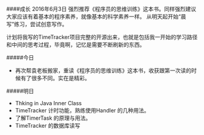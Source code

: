 ####成长 2016年6月3日
强烈推荐《程序员的思维训练》这本书。同样强烈建议大家应该有着基本的程序素养，就像基本的科学素养一样。
从明天起开始“晨写”练习，尝试创意写作。 

计划将我写的TimeTracker项目完整的开源出来，也就是包括我一开始的学习路径和中间的思考过程，毕竟啊，记忆是需要不断刷新的东西。

#####今日
+ 再次帮袁老板搬家，重读《程序员的思维训练》这本书，收获跟第一次读的时候有了很多不同。实在是精彩。

#####明日
+ Thking in Java Inner Class 
+ TimeTracker 计时功能，熟练使用Handler 的几种用法。
+ 了解TimerTask 的原理与用法。
+ TimeTracker 的数据库读写